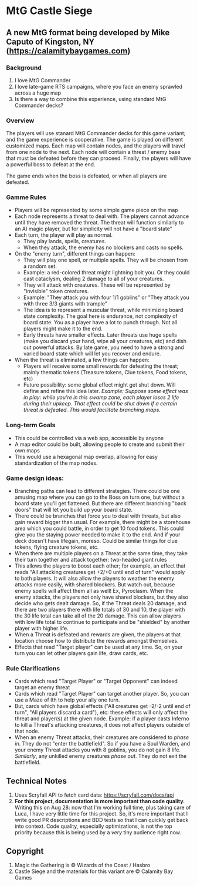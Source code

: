 # MtG Castle Siege

## A new MtG format being developed by Mike Caputo of Kingston, NY (https://calamitybaygames.com)

### Background

1. I love MtG Commander
2. I love late-game RTS campaigns, where you face an enemy sprawled across a huge map
3. Is there a way to combine this experience, using standard MtG Commander decks?

### Overview

The players will use stanard MtG Commander decks for this game variant; and the game experience is cooperative. The game is played on different customized maps. Each map will contain nodes, and the players will travel from one node to the next. Each node will contain a threat / enemy base that must be defeated before they can proceed. Finally, the players will have a powerful boss to defeat at the end.

The game ends when the boss is defeated, or when all players are defeated.

### Gamme Rules
- Players will be represented by some simple game piece on the map
- Each node represents a threat to deal with. The players cannot advance until they have removed the threat. The threat will function similarly to an AI magic player, but for simplicity will not have a "board state"
- Each turn, the player will play as normal.
  - They play lands, spells, creatures.
  - When they attack, the enemy has no blockers and casts no spells.
- On the "enemy turn", different things can happen:
  - They will play one spell, or multiple spells. They will be chosen from a random set.
  - Example: a red-colored threat might lightning bolt you. Or they could cast cataclysm, dealing 2 damage to all of your creatures.
  - They will attack with creatures. These will be represented by "invisible" token creatures.
  - Example: "They attack you with four 1/1 goblins" or "They attack you with three 3/3 giants with trample"
  - The idea is to represent a muscular threat, while minimizing board state complexity. The goal here is endurance, not complexity of board state. You as a player have a lot to punch through. Not all players might make it to the end.
  - Early threats have smaller effects. Later threats use huge spells (make you discard your hand, wipe all your creatures, etc) and dish out powerful attacks. By late game, you need to have a strong and varied board state which will let you recover and endure.
- When the threat is eliminated, a few things can happen:
  - Players will receive some small rewards for defeating the threat; mainly thematic tokens (Treasure tokens, Clue tokens, Food tokens, etc)
  - Future possibility: some global effect might get shut down. Will define and refine this idea later. _Example: Suppose some effect was in play: while you're in this swamp zone, each player loses 2 life during their upkeep. That effect could be shut down if a certain threat is defeated. This would facilitate branching maps._

### Long-term Goals
- This could be controlled via a web app, accessible by anyone
- A map editor could be built, allowing people to create and submit their own maps
- This would use a hexagonal map overlap, allowing for easy standardization of the map nodes.

### Game design ideas:
- Branching paths can lead to different strategies. There could be one amusing map where you can go to the Boss on turn one, but without a board state you'll get flattened. But there are different branching "back doors" that will let you build up your board state.
- There could be branches that force you to deal with threats, but also gain reward bigger than usual. For example, there might be a storehouse area which you could battle, in order to get 10 food tokens. This could give you the staying power needed to make it to the end. And if your deck doesn't have lifegain, moreso. Could be similar things for clue tokens, flying creature tokens, etc.
- When there are multiple players on a Threat at the same time, they take their turn together and attack together: two-headed giant rules
- This allows the players to boost each other; for example, an effect that reads "All attacking creatures get +2/+0 until end of turn" would apply to both players. It will also allow the players to weather the enemy attacks more easily, with shared blockers. But watch out, because enemy spells will affect them all as well! Ex, Pyroclasm.
When the enemy attacks, the players not only have shared blockers, but they also decide who gets dealt damage. So, if the Threat deals 20 damage, and there are two players there with life totals of 30 and 10, the player with the 30 life total can take all of the 20 damage. This can allow players with low life total to continue to participate and be "shielded" by another player with higher life.
- When a Threat is defeated and rewards are given, the players at that location choose how to distribute the rewards amongst themselves.
- Effects that read "Target player" can be used at any time. So, on your turn you can let other players gain life, draw cards, etc.

### Rule Clarifications
- Cards which read "Target Player" or "Target Opponent" can indeed target an enemy threat
- Cards which read "Target Player" can target another player. So, you can use a Maze of Ith to help your ally one turn.
- But, cards which have global effects ("All creatures get -2/-2 until end of turn", "All players discard a card"), etc: these effects will only affect the threat and player(s) at the given node. Example: if a player casts Inferno to kill a Threat's attacking creatures, it does not affect players outside of that node.
- When an enemy Threat attacks, their creatures are considered to _phase in_. They do not "enter the battlefield". So if you have a Soul Warden, and your enemy Threat attacks you with 8 goblins, you do not gain 8 life. _Similarly_, any unkilled enemy creatures _phase out_. They do not exit the battlefield.

## Technical Notes

1. Uses Scryfall API to fetch card data: https://scryfall.com/docs/api
2. **For this project, documentation is more important than code quality.** Writing this on Aug 28: now that I'm working full time, plus taking care of Luca, I have very little time for this project. So, it's more important that I write good PR descriptions and BDD tests so that I can quickly get back into context. Code quality, especially optimizations, is not the top priority because this is being used by a _very_ tiny audience right now. 

## Copyright

1. Magic the Gathering is &copy; Wizards of the Coast / Hasbro
2. Castle Siege and the materials for this variant are &copy; Calamity Bay Games
